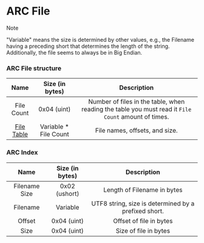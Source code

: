 # ARC File
> [!NOTE]
> "Variable" means the size is determined by other values, e.g., the Filename having a preceding short that determines the length of the string.
> Additionally, the file seems to always be in Big Endian.

### ARC File structure
| Name | Size (in bytes) | Description |
| :-:|:-:|:-:|
| File Count | 0x04 (uint) | Number of files in the table, when reading the table you must read it `File Count` amount of times.
| [File Table](./ARC.md#ARC-Index) | Variable * File Count | File names, offsets, and size.

### ARC Index
| Name | Size (in bytes) | Description |
| :-:|:-:|:-:|
| Filename Size | 0x02 (ushort) | Length of Filename in bytes
| Filename | Variable | UTF8 string, size is determined by a prefixed short.
| Offset | 0x04 (uint) | Offset of file in bytes
| Size | 0x04 (uint) | Size of file in bytes
